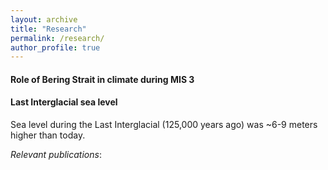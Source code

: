```yaml
---
layout: archive
title: "Research"
permalink: /research/
author_profile: true
---
```


#### Role of Bering Strait in climate during MIS 3


#### Last Interglacial sea level
Sea level during the Last Interglacial (125,000 years ago) was ~6-9 meters higher than today.

*Relevant publications*: 
